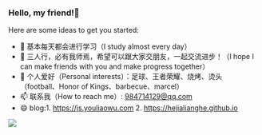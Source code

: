 ### Hello, my friend!👋

Here are some ideas to get you started:

- 🌱 基本每天都会进行学习（I study almost every day）
- 👯 三人行，必有我师焉，希望可以跟大家交朋友，一起交流进步！（I hope I can make friends with you and make progress together）
- 🤔 个人爱好（Personal interests）：足球、王者荣耀、烧烤、烫头（football、Honor of Kings、barbecue、marcel）
- 📫 联系我（How to reach me）: 984714129@qq.com
- 😄 blog:1. https://js.youliaowu.com   2. https://hejialianghe.github.io

 <img align="left" src="https://github-readme-stats.vercel.app/api?username=hejialianghe" />
